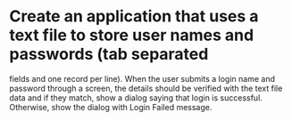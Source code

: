 # Create an application that uses a text file to store user names and passwords (tab separated
 fields and one record per line). When the user submits a login name and password through a
 screen, the details should be verified with the text file data and if they match, show a dialog
 saying that login is successful. Otherwise, show the dialog with Login Failed message.
